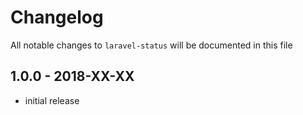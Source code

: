 # Changelog

All notable changes to `laravel-status` will be documented in this file

## 1.0.0 - 2018-XX-XX

- initial release
